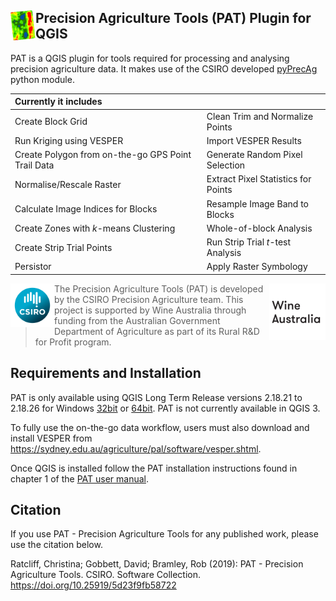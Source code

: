 <img src="/pat/icons/icon.png" width="40" height="48"  align="left"/>Precision Agriculture Tools (PAT) Plugin for QGIS 
-------------------------------------------------

PAT is a QGIS plugin for tools required for processing and analysing precision agriculture data. It
makes use of the CSIRO developed [pyPrecAg](https://github.com/CSIRO-Precision-Agriculture/pyprecag#pyprecag) python module.

|Currently it includes|    |
| :---|:---|
|Create Block Grid | Clean Trim and Normalize Points |
|Run Kriging using VESPER |Import VESPER Results |
|Create Polygon from on-the-go GPS Point Trail Data |Generate Random Pixel Selection |
|Normalise/Rescale Raster |Extract Pixel Statistics for Points |
|Calculate Image Indices for Blocks |Resample Image Band to Blocks |
|Create Zones with <i>k</i>-means Clustering|Whole-of-block Analysis |
|Create Strip Trial Points |Run Strip Trial <i>t</i>-test Analysis |
|Persistor |Apply Raster Symbology |

<img src="pat/icons/CSIRO_Grad_RGB.png" width="70" height="70" style="float" align="left"/>
<img src="pat/icons/WineAustralia_Logo.png" width="90" height="90" style="float" align="right"/>
<blockquote>   The Precision Agriculture Tools (PAT) is developed by the CSIRO Precision Agriculture team.  
   This project is supported by Wine Australia through funding from the Australian Government Department of Agriculture as part of its Rural R&D for Profit program.</blockquote>

Requirements and Installation
-----------------------------
PAT is only available using QGIS Long Term Release versions 2.18.21 to 2.18.26 for Windows [32bit](http://download.osgeo.org/qgis/win64/QGIS-OSGeo4W-2.18.26-1-Setup-x86.exe) or [64bit](http://download.osgeo.org/qgis/win64/QGIS-OSGeo4W-2.18.26-1-Setup-x86_64.exe). PAT is not currently available in QGIS 3.

To fully use the on-the-go data workflow, users must also download and install VESPER from https://sydney.edu.au/agriculture/pal/software/vesper.shtml.

Once QGIS is installed follow the PAT installation instructions found in chapter 1 of the [PAT user manual](/pat/PAT_User_Manual.pdf).

Citation
--------
If you use PAT - Precision Agriculture Tools for any published work, please use the citation below. 

Ratcliff, Christina; Gobbett, David; Bramley, Rob (2019): PAT - Precision Agriculture Tools. CSIRO.
Software Collection. https://doi.org/10.25919/5d23f9fb58722
